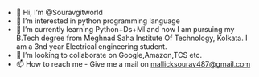 - 👋 Hi, I’m @Souravgitworld
- 👀 I’m interested in python programming language
- 🌱 I’m currently learning Python+Ds+Ml and now I am pursuing my B.Tech degree from Meghnad Saha Institute Of Technology, Kolkata. I am a 3nd year Electrical engineering student.
- 💞️ I’m looking to collaborate on Google,Amazon,TCS etc.
- 📫 How to reach me - Give me a mail on mallicksourav487@gmail.com

<!---
Souravgitworld/Souravgitworld is a ✨ special ✨ repository because its `README.md` (this file) appears on your GitHub profile.
You can click the Preview link to take a look at your changes.
--->
